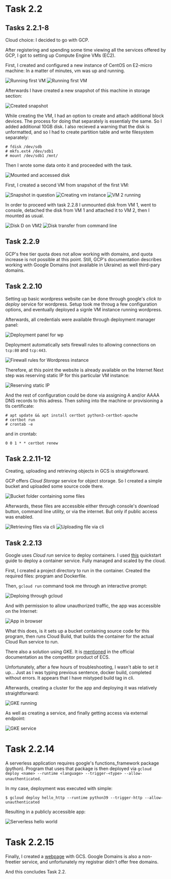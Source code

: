 # Task 2.2

## Tasks 2.2.1-8

Cloud choice: I decided to go with GCP.

After registering and spending some time viewing all the services offered by GCP, I got to setting up Compute Engine VMs (EC2).

First, I created and configured a new instance of CentOS on E2-micro machine:
In a matter of minutes, vm was up and running.

![Running first VM](./images/vm-running.png)
![Running first VM](./images/vm-sshed.png)

Afterwards I have created a new snapshot of this machine in storage section:

![Created snapshot](./images/vm-snapshot.png)

While creating the VM, I had an option to create and attach additional block devices.
The process for doing that separately is essentialy the same.
So I added additional 10GB disk.
I also recieved a warning that the disk is unformatted, and so I had to create partition table and write filesystem separately:

```shell
# fdisk /dev/sdb
# mkfs.ext4 /dev/sdb1
# mount /dev/sdb1 /mnt/
```

Then I wrote some data onto it and proceeded with the task.

![Mounted and accessed disk](./images/vm-disk.png)

First, I created a second VM from snapshot of the first VM:

![Snapshot in question](./images/vm-snapshot.png)
![Creating vm instance](./images/vm-from-snapshot.png)
![VM 2 running](./images/vm-2-running.png)

In order to proceed with task 2.2.8 I unmounted disk from VM 1, went to console, detached the disk from VM 1 and attached it to VM 2, then I mounted as usual.

![Disk D on VM2](./images/vm-2-disk.png)
![Disk transfer from command line](./images/vm-disk-transfer.png)

## Task 2.2.9

GCP's free tier quota does not allow working with domains, and quota increase is not possible at this point.
Still, GCP's documentation describes working with Google Domains (not available in Ukraine) as well third-pary domains.

## Task 2.2.10

Setting up basic wordpress website can be done through google's *click to deploy* service for wordpress.
Setup took me throug a few configuration options, and eventually deployed a signle VM instance running wordpress.

Afterwards, all credentials were available through deployment manager panel:

![Deployment panel for wp](./images/wp-manage.png)

Deployment automatically sets firewall rules to allowing connections on `tcp:80` and `tcp:443`.

![Firewall rules for Wordpress instance](./images/wp-firewall.png)

Therefore, at this point the website is already available on the Internet
Next step was reserving static IP for this particular VM instance:

![Reserving static IP](./images/wp-staticip.png)

And the rest of configuration could be done via assigning A and/or AAAA DNS records to this adress.
Then sshing into the machine or provisioning a tls certificate:

```shell
# apt update && apt install certbot python3-certbot-apache
# certbot run
# crontab -e
```

and in crontab:

```cron
0 0 1 * * certbot renew
```

## Task 2.2.11-12

Creating, uploading and retrieving objects in GCS is straightforward.

GCP offers *Cloud Storage* service for object storage.
So I created a simple bucket and uploaded some source code there.

![Bucket folder containing some files](./images/bucket.png)

Afterwards, these files are accessible either through console's download button, command line utility, or via the internet. But only if public access was enabled.

![Retrieving files via cli](./images/gs-cli.png)
![Uploading file via cli](./images/gs-up-cli.png)


## Task 2.2.13

Google uses *Cloud run* service to deploy containers. I used [this](https://cloud.google.com/run/docs/quickstarts/build-and-deploy/python) quickstart guide to deploy a container service. Fully managed and scaled by the cloud.

First, I created a project directory to run in the container. Created the required files: program and Dockerfile.

Then, `gcloud run` command took me through an interactive prompt:

![Deploing through gcloud](./images/cr-deploy.png)

And with permission to allow unauthorized traffic, the app was accessible on the Internet:

![App in browser](./images/cr-inbrowser.png)

What this does, is it sets up a bucket containing source code for this program, then runs Cloud Build, that builds the container for the actual Cloud Run service to run.

There also a solution using GKE.
It is [mentioned](https://cloud.google.com/free/docs/aws-azure-gcp-service-comparison) in the official documentation as the competitor product of ECS.

Unfortunately, after a few hours of troubleshooting, I wasn't able to set it up...
Just as I was typing previous sentence, docker build, completed without errors. It appears that I have mistyped build tag in cli.

Afterwards, creating a cluster for the app and deploying it was relatively straightforward:

![GKE running](./images/gke-running.png)

As well as creating a service, and finally getting access via external endpoint:

![GKE service](./images/gke-service.png)

# Task 2.2.14

A serverless application requires google's functions_framework package (python). Program that uses that package is then deployed via `gcloud deploy <name> --runtime <language> --trigger-<type> --allow-unauthenticated`.

In my case, deployment was executed with simple:

```shell
$ gcloud deploy hello_http --runtime python39 --trigger-http --allow-unauthenticated
```

Resulting in a publicly accessible app:

![Serverless hello world](./images/cf-hw.png)


# Task 2.2.15

Finally, I created a [webpage](https://storage.googleapis.com/444-staticpage-at-gcp/index.html) with GCS. Google Domains is also a non-freetier service, and unfortunately my registrar didn't offer free domains.

And this concludes Task 2.2.
